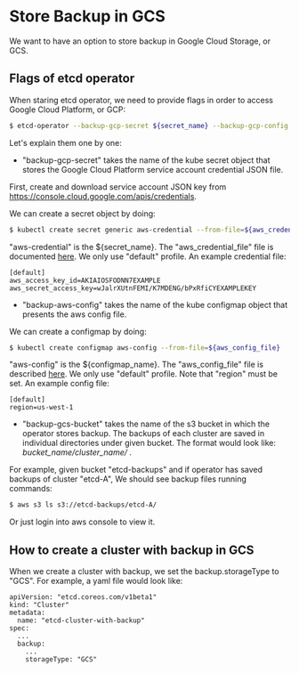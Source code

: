 # Store Backup in GCS

We want to have an option to store backup in Google Cloud Storage, or GCS.

## Flags of etcd operator

When staring etcd operator, we need to provide flags in order to access Google Cloud Platform, or GCP:

```bash
$ etcd-operator --backup-gcp-secret ${secret_name} --backup-gcp-config ${configmap_name} --backup-gcs-bucket ${bucket_name} ...
```

Let's explain them one by one:
- "backup-gcp-secret" takes the name of the kube secret object that stores the Google Cloud Platform service account credential JSON file.

First, create and download service account JSON key from https://console.cloud.google.com/apis/credentials.

We can create a secret object by doing:
```bash
$ kubectl create secret generic aws-credential --from-file=${aws_credential_file}
```
"aws-credential" is the ${secret_name}.
The "aws_credential_file" file is documented [here](http://docs.aws.amazon.com/sdk-for-java/v1/developer-guide/credentials.html#aws-credentials-file-format).
We only use "default" profile.
An example credential file:
```
[default]
aws_access_key_id=AKIAIOSFODNN7EXAMPLE
aws_secret_access_key=wJalrXUtnFEMI/K7MDENG/bPxRfiCYEXAMPLEKEY
```

- "backup-aws-config" takes the name of the kube configmap object that presents the aws config file.

We can create a configmap by doing:
```bash
$ kubectl create configmap aws-config --from-file=${aws_config_file}
```
"aws-config" is the ${configmap_name}.
The "aws_config_file" file is described [here](http://docs.aws.amazon.com/cli/latest/userguide/cli-chap-getting-started.html#cli-config-files).
We only use "default" profile. Note that "region" must be set.
An example config file:
```
[default]
region=us-west-1
```

- "backup-gcs-bucket" takes the name of the s3 bucket in which the operator stores backup.
The backups of each cluster are saved in individual directories under given bucket.
The format would look like: *bucket_name/cluster_name/* .

For example, given bucket "etcd-backups" and if operator has saved backups of cluster "etcd-A", We should see backup files running commands:
```bash
$ aws s3 ls s3://etcd-backups/etcd-A/
```
Or just login into aws console to view it.

## How to create a cluster with backup in GCS

When we create a cluster with backup, we set the backup.storageType to "GCS".
For example, a yaml file would look like:
```
apiVersion: "etcd.coreos.com/v1beta1"
kind: "Cluster"
metadata:
  name: "etcd-cluster-with-backup"
spec:
  ...
  backup:
    ...
    storageType: "GCS"
```
